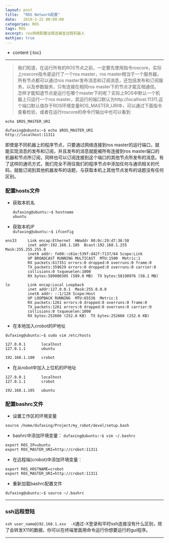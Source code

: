 ```yaml
---
layout: post
title:  "ROS Network配置"
date:   2019-2-22 00:00:00
categories: ROS
tags: ROS
excerpt: ros网络配置远程连接至远程机器人
mathjax: true
---
```

* content
{:toc}
---

> 我们知道，在运行所有的ROS节点之前，一定要先使用指令roscore，实际上roscore指令是运行了一个ros master，ros master相当于一个服务器，所有节点都可以通过ros master发布消息和订阅消息，还包括发布和订阅服务，以及参数服务，只有连接在相同ros master下的节点才能互相通信。 
怎样才能知道节点是运行在哪个master下的呢？实际上ROS中默认一个机器上只运行一个ros master，其运行的端口默认为http://localhost:11311,这个端口默认值存于ROS环境变量ROS_MASTER_URI中，可以通过下面指令查看检验，或者在运行roscore的命令行输出中也可以看到 <br/>

`echo $ROS_MASTER_URI`<br/>


```
dufaxing@ubuntu:~$ echo $ROS_MASTER_URI
http://localhost:11311
```

即使是不同机器上的程序节点，只要通过网络连接到ros master的运行端口，就能实现消息的发布和订阅，并且发布的消息就能被所有连接到ros master端口的机器和节点所订阅，同样也可以订阅连接到这个端口的其他节点所发布的消息。有了这样的通讯方式，我们完全不用往我们的程序节点中添加任何与通讯相关的代码，就能订阅到其他机器发布的话题，与获取本机上其他节点发布的话题没有任何区别。 


### 配置hosts文件



- 获取本机名<br/>
  ```
  dufaxing@ubuntu:~$ hostname
  ubuntu
  ```

- 获取本机IP<br/>
  `dufaxing@ubuntu:~$ ifconfig`<br/>

```
ens33     Link encap:Ethernet  HWaddr 00:0c:29:d7:36:58  
          inet addr:192.168.1.105  Bcast:192.168.1.255  Mask:255.255.255.0
          inet6 addr: fe80::c61e:539f:d42f:7137/64 Scope:Link
          UP BROADCAST RUNNING MULTICAST  MTU:1500  Metric:1
          RX packets:617351 errors:0 dropped:0 overruns:0 frame:0
          TX packets:359629 errors:0 dropped:0 overruns:0 carrier:0
          collisions:0 txqueuelen:1000 
          RX bytes:589000305 (589.0 MB)  TX bytes:58190976 (58.1 MB)

lo        Link encap:Local Loopback  
          inet addr:127.0.0.1  Mask:255.0.0.0
          inet6 addr: ::1/128 Scope:Host
          UP LOOPBACK RUNNING  MTU:65536  Metric:1
          RX packets:1261 errors:0 dropped:0 overruns:0 frame:0
          TX packets:1261 errors:0 dropped:0 overruns:0 carrier:0
          collisions:0 txqueuelen:1000 
          RX bytes:252666 (252.6 KB)  TX bytes:252666 (252.6 KB)

```



- 在本地加入crobot的IP地址<br/>



`dufaxing@ubuntu:~$ sudo vim /etc/hosts`<br/>

```
127.0.0.1       localhost
127.0.1.1       ubuntu

192.168.1.100   crobot

```


- 在从robot中加入上位机的IP地址

```
127.0.0.1       localhost
127.0.1.1       crobot

192.168.1.105   ubuntu
```


### 配置bashrc文件



- 设置工作区的环境变量  

```
source /home/dufaxing/Project/my_robot/devel/setup.bash
```



 

- bashrc中添加环境变量：
`dufaxing@ubuntu:~$ vim ~/.bashrc ` <br/>

```
export ROS_IP=ubuntu
export ROS_MASTER_URI=http://crobot:11311
```

- 在远程端(crobot)中添加环境变量：

```
export ROS_HOSTNAME=crobot
export ROS_MASTER_URI=http://crobot:11311
```


- 重新加载bashrc配置文件

`dufaxing@ubuntu:~$ source ~/.bashrc `


---

### ssh远程登陆

`ssh user_name@192.168.1.xxx  -X`通过-X登录和平时ssh连接没有什么区别，除了会转发X11的数据，你可以在终端里面用命令运行你想要运行的gui程序。



---

